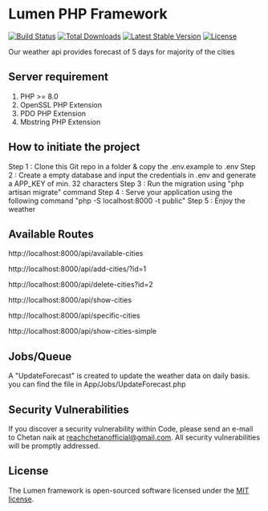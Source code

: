 # Lumen PHP Framework

[![Build Status](https://travis-ci.org/laravel/lumen-framework.svg)](https://travis-ci.org/laravel/lumen-framework)
[![Total Downloads](https://img.shields.io/packagist/dt/laravel/lumen-framework)](https://packagist.org/packages/laravel/lumen-framework)
[![Latest Stable Version](https://img.shields.io/packagist/v/laravel/lumen-framework)](https://packagist.org/packages/laravel/lumen-framework)
[![License](https://img.shields.io/packagist/l/laravel/lumen)](https://packagist.org/packages/laravel/lumen-framework)

Our weather api provides forecast of 5 days for majority of the cities

## Server requirement
1) PHP >= 8.0
2) OpenSSL PHP Extension
3) PDO PHP Extension
4) Mbstring PHP Extension

## How to initiate the project
Step 1 : Clone this Git repo in a folder & copy the .env.example to .env
Step 2 : Create a empty database and input the credentials in .env and generate a APP_KEY of min. 32 characters
Step 3 : Run the migration using "php artisan migrate" command
Step 4 : Serve your application using the following command "php -S localhost:8000 -t public"
Step 5 : Enjoy the weather

## Available Routes
<!-- Avaialble cities with us -->
http://localhost:8000/api/available-cities

<!-- Add cities to be forecasted -->
http://localhost:8000/api/add-cities/?id=1

<!-- Delete cities -->
http://localhost:8000/api/delete-cities?id=2

<!-- Show all cities weather forecast -->
http://localhost:8000/api/show-cities

<!-- Show Specific city weather forecast -->
http://localhost:8000/api/specific-cities

<!-- Show all cities weather forecast in human readable -->
http://localhost:8000/api/show-cities-simple

## Jobs/Queue
A "UpdateForecast" is created to update the weather data on daily basis. you can find the file in App/Jobs/UpdateForecast.php

## Security Vulnerabilities

If you discover a security vulnerability within Code, please send an e-mail to Chetan naik at reachchetanofficial@gmail.com. All security vulnerabilities will be promptly addressed.

## License

The Lumen framework is open-sourced software licensed under the [MIT license](https://opensource.org/licenses/MIT).

